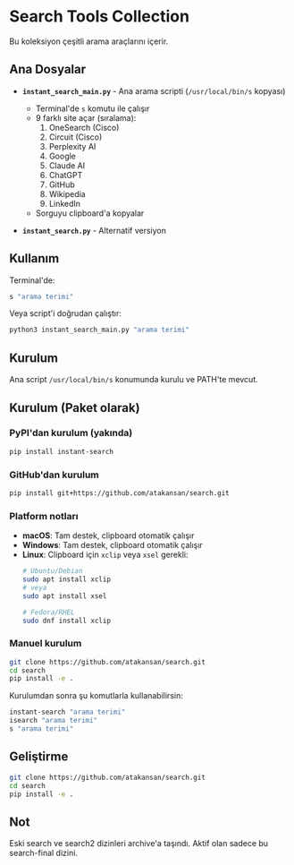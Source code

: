 # Search Tools Collection

Bu koleksiyon çeşitli arama araçlarını içerir.

## Ana Dosyalar

- **`instant_search_main.py`** - Ana arama scripti (`/usr/local/bin/s` kopyası)
  - Terminal'de `s` komutu ile çalışır  
  - 9 farklı site açar (sıralama):
    1. OneSearch (Cisco)
    2. Circuit (Cisco)
    3. Perplexity AI
    4. Google
    5. Claude AI
    6. ChatGPT
    7. GitHub
    8. Wikipedia
    9. LinkedIn
  - Sorguyu clipboard'a kopyalar

- **`instant_search.py`** - Alternatif versiyon

## Kullanım

Terminal'de:
```bash
s "arama terimi"
```

Veya script'i doğrudan çalıştır:
```bash
python3 instant_search_main.py "arama terimi"
```

## Kurulum

Ana script `/usr/local/bin/s` konumunda kurulu ve PATH'te mevcut.

## Kurulum (Paket olarak)

### PyPI'dan kurulum (yakında)
```bash
pip install instant-search
```

### GitHub'dan kurulum
```bash
pip install git+https://github.com/atakansan/search.git
```

### Platform notları
- **macOS**: Tam destek, clipboard otomatik çalışır
- **Windows**: Tam destek, clipboard otomatik çalışır  
- **Linux**: Clipboard için `xclip` veya `xsel` gerekli:
  ```bash
  # Ubuntu/Debian
  sudo apt install xclip
  # veya
  sudo apt install xsel
  
  # Fedora/RHEL
  sudo dnf install xclip
  ```

### Manuel kurulum
```bash
git clone https://github.com/atakansan/search.git
cd search
pip install -e .
```

Kurulumdan sonra şu komutlarla kullanabilirsin:
```bash
instant-search "arama terimi"
isearch "arama terimi"  
s "arama terimi"
```

## Geliştirme

```bash
git clone https://github.com/atakansan/search.git
cd search
pip install -e .
```

## Not

Eski search ve search2 dizinleri archive'a taşındı. Aktif olan sadece bu search-final dizini.